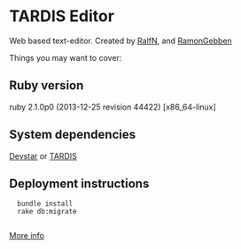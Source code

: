 # TARDIS Editor

Web based text-editor. Created by [RalfN](https://github.com/RalfN), and [RamonGebben](https://github.com/RamonGebben)

Things you may want to cover:

## Ruby version

  ruby 2.1.0p0 (2013-12-25 revision 44422) [x86_64-linux]

## System dependencies

  [Devstar](https://github.com/RamonGebben/devstar) or [TARDIS](https://github.com/Ra-GeNET/tardis)

## Deployment instructions

```
  bundle install
  rake db:migrate
  
```

[More info](https://github.com/Ra-GeNET/tardis)
